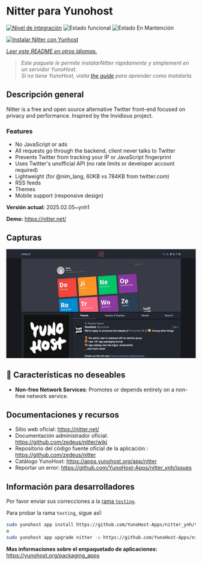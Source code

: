 <!--
Este archivo README esta generado automaticamente<https://github.com/YunoHost/apps/tree/master/tools/readme_generator>
No se debe editar a mano.
-->

# Nitter para Yunohost

[![Nivel de integración](https://apps.yunohost.org/badge/integration/nitter)](https://ci-apps.yunohost.org/ci/apps/nitter/)
![Estado funcional](https://apps.yunohost.org/badge/state/nitter)
![Estado En Mantención](https://apps.yunohost.org/badge/maintained/nitter)

[![Instalar Nitter con Yunhost](https://install-app.yunohost.org/install-with-yunohost.svg)](https://install-app.yunohost.org/?app=nitter)

*[Leer este README en otros idiomas.](./ALL_README.md)*

> *Este paquete le permite instalarNitter rapidamente y simplement en un servidor YunoHost.*  
> *Si no tiene YunoHost, visita [the guide](https://yunohost.org/install) para aprender como instalarla.*

## Descripción general

Nitter is a free and open source alternative Twitter front-end focused on privacy and performance.
Inspired by the Invidious project.

### Features

- No JavaScript or ads
- All requests go through the backend, client never talks to Twitter
- Prevents Twitter from tracking your IP or JavaScript fingerprint
- Uses Twitter's unofficial API (no rate limits or developer account required)
- Lightweight (for @nim_lang, 60KB vs 784KB from twitter.com)
- RSS feeds
- Themes
- Mobile support (responsive design)


**Versión actual:** 2025.02.05~ynh1

**Demo:** <https://nitter.net/>

## Capturas

![Captura de Nitter](./doc/screenshots/screenshot.png)

## :red_circle: Características no deseables

- **Non-free Network Services**: Promotes or depends entirely on a non-free network service.

## Documentaciones y recursos

- Sitio web oficial: <https://nitter.net/>
- Documentación administrador oficial: <https://github.com/zedeus/nitter/wiki>
- Repositorio del código fuente oficial de la aplicación : <https://github.com/zedeus/nitter>
- Catálogo YunoHost: <https://apps.yunohost.org/app/nitter>
- Reportar un error: <https://github.com/YunoHost-Apps/nitter_ynh/issues>

## Información para desarrolladores

Por favor enviar sus correcciones a la [rama `testing`](https://github.com/YunoHost-Apps/nitter_ynh/tree/testing).

Para probar la rama `testing`, sigue asÍ:

```bash
sudo yunohost app install https://github.com/YunoHost-Apps/nitter_ynh/tree/testing --debug
o
sudo yunohost app upgrade nitter -u https://github.com/YunoHost-Apps/nitter_ynh/tree/testing --debug
```

**Mas informaciones sobre el empaquetado de aplicaciones:** <https://yunohost.org/packaging_apps>
